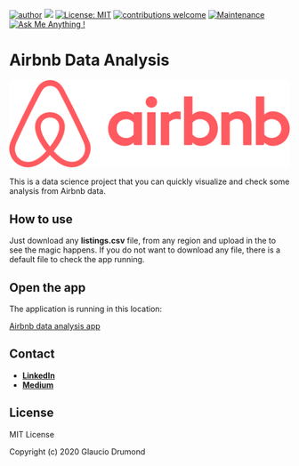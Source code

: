 [![author](https://img.shields.io/badge/author-GlaucioDrumond-red.svg)](https://www.linkedin.com/in/glaucio-drumond-1734a018b/) 
[![](https://img.shields.io/badge/python-3.7+-blue.svg)](https://www.python.org/downloads/release/python-365/) 
[![License: MIT](https://img.shields.io/badge/License-MIT-yellow.svg)](https://opensource.org/licenses/MIT) 
[![contributions welcome](https://img.shields.io/badge/contributions-welcome-brightgreen.svg?style=flat)](https://github.com/glauciodrumomnd/)
[![Maintenance](https://img.shields.io/badge/Maintained%3F-yes-green.svg)](https://GitHub.com/Naereen/StrapDown.js/graphs/commit-activity)
[![Ask Me Anything !](https://img.shields.io/badge/Ask%20me-anything-1abc9c.svg)](https://GitHub.com/Naereen/ama)

# Airbnb Data Analysis

![logo](Airbnb-Logo-2.png) 

This is a data science project that you can quickly 
visualize and check some analysis from Airbnb data.

## How to use
Just download any **listings.csv** file, from any region 
and upload in the to see the magic happens.
If you do not want to download any file, there is a 
default file to check the app running.

## Open the app
The application is running in this location:

[Airbnb data analysis app](airbnb-data-analysis.herokuapp.com/)

## Contact 
* [**LinkedIn**](https://www.linkedin.com/in/glaucio-drumond-1734a018b/)
* [**Medium**](https://medium.com/@glauciotad)

## License
MIT License

Copyright (c) 2020 Glaucio Drumond